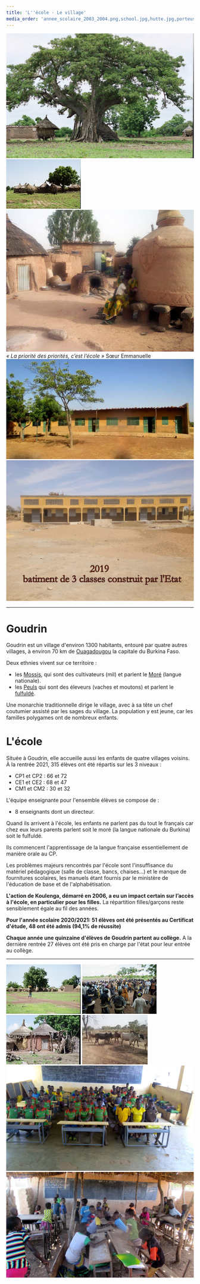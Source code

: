 ```yaml
---
title: 'L''école - Le village'
media_order: 'annee_scolaire_2003_2004.png,school.jpg,hutte.jpg,porteuse.jpg,vaches.jpg,village.jpg,school2.jpg,villageois.jpg,annee_scolaire_2015_2016.png,baobab.jpg,interieur_village.jpg,ecole.jpg,ECOLE 6.jpg,ECOLE 1.jpg,RENTREE 2019.jpg'
---
```


![](baobab.jpg)
![](village.jpg)
![](interieur_village.jpg)
_« La priorité des priorités, c’est l’école »_
Sœur Emmanuelle
![](ecole.jpg)
![ECOLE%206](ECOLE%206.jpg "ECOLE%206")

---
# Goudrin

Goudrin est un village d'environ 1300 habitants, entouré par quatre autres villages, à environ 70 km de [Ouagadougou](https://fr.wikipedia.org/wiki/Ouagadougou) la capitale du Burkina Faso.

Deux ethnies vivent sur ce territoire :
- les [Mossis](https://fr.wikipedia.org/wiki/Mossi_(peuple)), qui sont des cultivateurs (mil) et parlent le [Moré](https://fr.wikipedia.org/wiki/Mor%C3%A9) (langue nationale).
- les [Peuls](https://fr.wikipedia.org/wiki/Peuls) qui sont des éleveurs (vaches et moutons) et parlent le [fulfuldé](https://fr.wikipedia.org/wiki/Peul).
 
Une monarchie traditionnelle dirige le village, avec à sa tête un chef coutumier assisté par les sages du village. La population y est jeune, car les familles polygames ont de nombreux enfants.

# L'école

Située à Goudrin, elle accueille aussi les enfants de quatre villages voisins.
À la rentrée 2021, 315 élèves ont été répartis sur les 3 niveaux :
- CP1 et CP2 : 66 et 72
- CE1 et CE2 : 68 et 47
- CM1 et CM2 : 30 et 32

L'équipe enseignante pour l'ensemble élèves se compose de :
- 8 enseignants dont un directeur.


Quand ils arrivent à l'école, les enfants ne parlent pas du tout le français car chez eux leurs parents parlent soit le moré (la langue nationale du Burkina) soit le fulfuldé.  

Ils commencent l'apprentissage de la langue française essentiellement de manière orale au CP.

Les problèmes majeurs rencontrés par l'école sont l'insuffisance du matériel pédagogique (salle de classe, bancs, chaises...)  et le manque de fournitures scolaires, les manuels étant fournis par le ministère de l'éducation de base et de l'alphabétisation.

**L'action de Koulenga, démarré en 2006,  a eu un impact certain sur l’accès à l'école, en particulier pour les filles.**
La répartition filles/garçons reste sensiblement égale au fil des années.

**Pour l'année scolaire 2020/2021: 51 élèves ont été présentés au Certificat d'étude, 48 ont été 	admis (94,1% de réussite)**

**Chaque année une quinzaine d'élèves de Goudrin partent au collège.**
A la dernière rentrée 27 élèves ont été pris en charge par l'état pour leur entrée au collège.

---
![](porteuse.jpg) ![](villageois.jpg)
![](hutte.jpg) ![](vaches.jpg)
![](school.jpg)![](school2.jpg)

